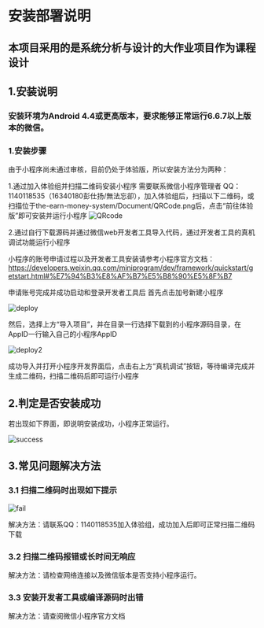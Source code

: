 ﻿# 安装部署说明

## 本项目采用的是系统分析与设计的大作业项目作为课程设计

## 1.安装说明

### 安装环境为Android 4.4或更高版本，要求能够正常运行6.6.7以上版本的微信。

### 1.安装步骤

由于小程序尚未通过审核，目前仍处于体验版，所以安装方法分为两种：

1.通过加入体验组并扫描二维码安装小程序
    需要联系微信小程序管理者 QQ：1140118535（16340180彭仕扬/無法忘卻），加入体验组后，扫描以下二维码，或扫描位于the-earn-money-system/Document/QRCode.png后，点击“前往体验版”即可安装并运行小程序
    ![QRcode][1]
    
2.通过自行下载源码并通过微信web开发者工具导入代码，通过开发者工具的真机调试功能运行小程序

小程序的账号申请过程以及开发者工具安装请参考小程序官方文档：https://developers.weixin.qq.com/miniprogram/dev/framework/quickstart/getstart.html#%E7%94%B3%E8%AF%B7%E5%B8%90%E5%8F%B7

申请账号完成并成功启动和登录开发者工具后
首先点击加号新建小程序

![deploy][2]

然后，选择上方“导入项目”，并在目录一行选择下载到的小程序源码目录，在AppID一行输入自己的小程序AppID

![deploy2][3]
   
成功导入并打开小程序开发界面后，点击右上方“真机调试”按钮，等待编译完成并生成二维码，扫描二维码后即可运行小程序   
   

## 2.判定是否安装成功

若出现如下界面，即说明安装成功，小程序正常运行。

![success][4]
    
##  3.常见问题解决方法

### 3.1 扫描二维码时出现如下提示

![fail][5]
    
解决方法：请联系QQ：1140118535加入体验组，成功加入后即可正常扫描二维码下载
    
### 3.2 扫描二维码报错或长时间无响应

解决方法：请检查网络连接以及微信版本是否支持小程序运行。

### 3.3 安装开发者工具或编译源码时出错

解决方法：请查阅微信小程序官方文档


  [1]: https://github.com/the-earn-money-system/Document/raw/master/QRcode.png
  [2]: https://github.com/the-earn-money-system/Document/raw/master/docs/imgs/%E5%AE%89%E8%A3%85%E9%83%A8%E7%BD%B2%E8%AF%B4%E6%98%8Eimg/Deploy1.png
  [3]: https://github.com/the-earn-money-system/Document/raw/master/docs/imgs/%E5%AE%89%E8%A3%85%E9%83%A8%E7%BD%B2%E8%AF%B4%E6%98%8Eimg/Deploy2.png
  [4]: https://github.com/the-earn-money-system/Document/raw/master/docs/imgs/%E5%AE%89%E8%A3%85%E9%83%A8%E7%BD%B2%E8%AF%B4%E6%98%8Eimg/success.jpg
  [5]: https://github.com/the-earn-money-system/Document/raw/master/docs/imgs/%E5%AE%89%E8%A3%85%E9%83%A8%E7%BD%B2%E8%AF%B4%E6%98%8Eimg/fail.png